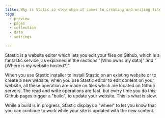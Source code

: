 ```yaml
---
title: Why is Static so slow when it comes to creating and writing files to Github?
tags:
  - preview
  - pages
  - collection
  - data
  - settings

---
```

Stastic is a website editor which lets you edit your files on Github, which is a fantastic service, as explained in the sections "[Who owns my data]" and "[Where is my website hosted?]".

When you use Stastic installer to install Stastic on an existing website or to create a new website, when you use Stastic editor to edit content on your website, all these operation are made on files which are located on Github servers. The read and write operations are fast, but every time you do this, Github pages trigger a "build", to update your website. This is what is slow.

While a build is in progress, Stastic displays a "wheel" to let you know that you can continue to work while your site is updated with the new content.

